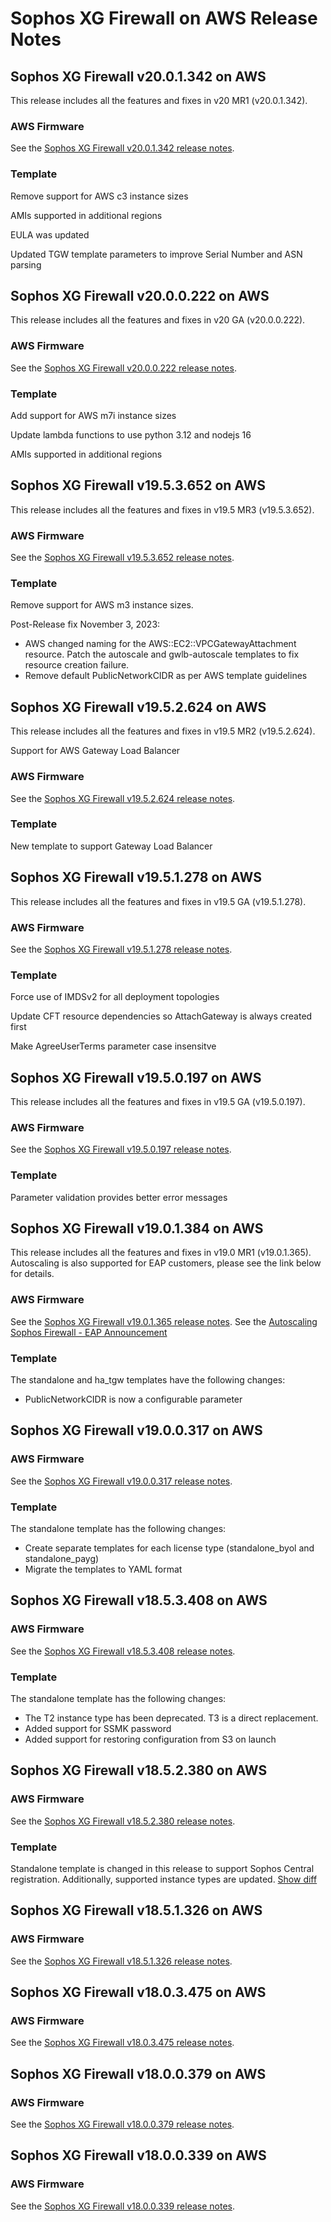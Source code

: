 # Sophos XG Firewall on AWS Release Notes

## Sophos XG Firewall v20.0.1.342 on AWS

This release includes all the features and fixes in v20 MR1 (v20.0.1.342).

### AWS Firmware  

See the [Sophos XG Firewall v20.0.1.342 release notes](https://community.sophos.com/sophos-xg-firewall/b/blog/posts/sophos-firewall-os-v20-mr1-is-now-available).  

### Template  

Remove support for AWS c3 instance sizes

AMIs supported in additional regions

EULA was updated

Updated TGW template parameters to improve Serial Number and ASN parsing

## Sophos XG Firewall v20.0.0.222 on AWS

This release includes all the features and fixes in v20 GA (v20.0.0.222).  

### AWS Firmware

See the [Sophos XG Firewall v20.0.0.222 release notes](https://community.sophos.com/sophos-xg-firewall/b/blog/posts/sophos-firewall-v20-is-now-available).

### Template

Add support for AWS m7i instance sizes

Update lambda functions to use python 3.12 and nodejs 16

AMIs supported in additional regions

## Sophos XG Firewall v19.5.3.652 on AWS

This release includes all the features and fixes in v19.5 MR3 (v19.5.3.652).  

### AWS Firmware

See the [Sophos XG Firewall v19.5.3.652 release notes](https://community.sophos.com/sophos-xg-firewall/b/blog/posts/sophos-firewall-v195-mr3-is-now-available).

### Template

Remove support for AWS m3 instance sizes.

Post-Release fix November 3, 2023: 
- AWS changed naming for the AWS::EC2::VPCGatewayAttachment resource.  Patch the autoscale and gwlb-autoscale templates to fix resource creation failure. 
- Remove default PublicNetworkCIDR as per AWS template guidelines

## Sophos XG Firewall v19.5.2.624 on AWS

This release includes all the features and fixes in v19.5 MR2 (v19.5.2.624).  

Support for AWS Gateway Load Balancer 

### AWS Firmware

See the [Sophos XG Firewall v19.5.2.624 release notes](https://community.sophos.com/sophos-xg-firewall/b/blog/posts/sophos-firewall-v195-mr2-is-now-available).

### Template

New template to support Gateway Load Balancer

## Sophos XG Firewall v19.5.1.278 on AWS

This release includes all the features and fixes in v19.5 GA (v19.5.1.278).  

### AWS Firmware

See the [Sophos XG Firewall v19.5.1.278 release notes](https://community.sophos.com/sophos-xg-firewall/b/blog/posts/sophos-firewall-v195-mr1-is-now-available).

### Template

Force use of IMDSv2 for all deployment topologies

Update CFT resource dependencies so AttachGateway is always created first

Make AgreeUserTerms parameter case insensitve


## Sophos XG Firewall v19.5.0.197 on AWS

This release includes all the features and fixes in v19.5 GA (v19.5.0.197).  

### AWS Firmware

See the [Sophos XG Firewall v19.5.0.197 release notes](https://community.sophos.com/sophos-xg-firewall/b/blog/posts/sophos-firewall-v195-is-now-available).

### Template

Parameter validation provides better error messages

## Sophos XG Firewall v19.0.1.384 on AWS

This release includes all the features and fixes in v19.0 MR1 (v19.0.1.365).  
Autoscaling is also supported for EAP customers, please see the link below for details.

### AWS Firmware

See the [Sophos XG Firewall v19.0.1.365 release notes](https://community.sophos.com/sophos-xg-firewall/b/blog/posts/sophos-firewall-v19-mr1-re_2d00_release-build-365-is-now-available).
See the [Autoscaling Sophos Firewall - EAP Announcement](https://community.sophos.com/sophos-xg-firewall/b/blog/posts/autoscaling-sophos-firewall-on-aws---eap-coming-soon)

### Template

The standalone and ha_tgw templates have the following changes:
- PublicNetworkCIDR is now a configurable parameter 


## Sophos XG Firewall v19.0.0.317 on AWS

### AWS Firmware

See the [Sophos XG Firewall v19.0.0.317 release notes](https://community.sophos.com/sophos-xg-firewall/b/blog/posts/sophos-firewall-os-v19-is-now-available).

### Template

The standalone template has the following changes:
- Create separate templates for each license type (standalone_byol and standalone_payg)
- Migrate the templates to YAML format


## Sophos XG Firewall v18.5.3.408 on AWS

### AWS Firmware

See the [Sophos XG Firewall v18.5.3.408 release notes](https://community.sophos.com/sophos-xg-firewall/b/blog/posts/sophos-firewall-v18-5-mr3-is-now-available).

### Template

The standalone template has the following changes:
- The T2 instance type has been deprecated.  T3 is a direct replacement.
- Added support for SSMK password
- Added support for restoring configuration from S3 on launch

## Sophos XG Firewall v18.5.2.380 on AWS

### AWS Firmware

See the [Sophos XG Firewall v18.5.2.380 release notes](https://community.sophos.com/sophos-xg-firewall/b/blog/posts/sophos-firewall-v18-5-mr2-is-now-available).

### Template

Standalone template is changed in this release to support Sophos Central registration. Additionally, supported instance types are updated. [Show diff](https://github.com/sophos-iaas/aws-cf-templates/compare/xg18.5.1.326..xg18.5.2.380)

## Sophos XG Firewall v18.5.1.326 on AWS

### AWS Firmware

See the [Sophos XG Firewall v18.5.1.326 release notes](https://community.sophos.com/sophos-xg-firewall/b/blog/posts/sophos-firewall-v18-5-mr1-is-now-available).

## Sophos XG Firewall v18.0.3.475 on AWS

### AWS Firmware

See the [Sophos XG Firewall v18.0.3.475 release notes](https://community.sophos.com/xg-firewall/b/blog/posts/xg-firewall-v18-mr3).

## Sophos XG Firewall v18.0.0.379 on AWS

### AWS Firmware

See the [Sophos XG Firewall v18.0.0.379 release notes](https://community.sophos.com/products/xg-firewall/b/blog/posts/xg-firewall-18-0-ga-build379-released).

## Sophos XG Firewall v18.0.0.339 on AWS

### AWS Firmware

See the [Sophos XG Firewall v18.0.0.339 release notes](https://community.sophos.com/products/xg-firewall/b/blog/posts/xg-firewall-v18-ga_2d00_build339-is-now-available).

